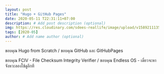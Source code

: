 ```yaml
---
layout: post
title: "Hugo + GitHub Pages"
date: 2020-05-11 T22:31:11+07:00
description: # Add post description (optional)
img: https://res.cloudinary.com/sdees-reallife/image/upload/v1589211135/Screenshot_from_2020-05-11_22.31.35.png # Add image post (optional)
tags: [2020-05]
author: # Add name author (optional)
---
```

ขอบคุณ Hugo from Scratch / ขอบคุณ GitHub และ GitHubPages

<i class="fa fa-child" style="color:plum"></i>

ขอบคุณ FCIV - File Checksum Integrity Verifier / ขอบคุณ Endless OS - เดี๋ยวจะหาจังหวะลองใช้ดูอีกที
